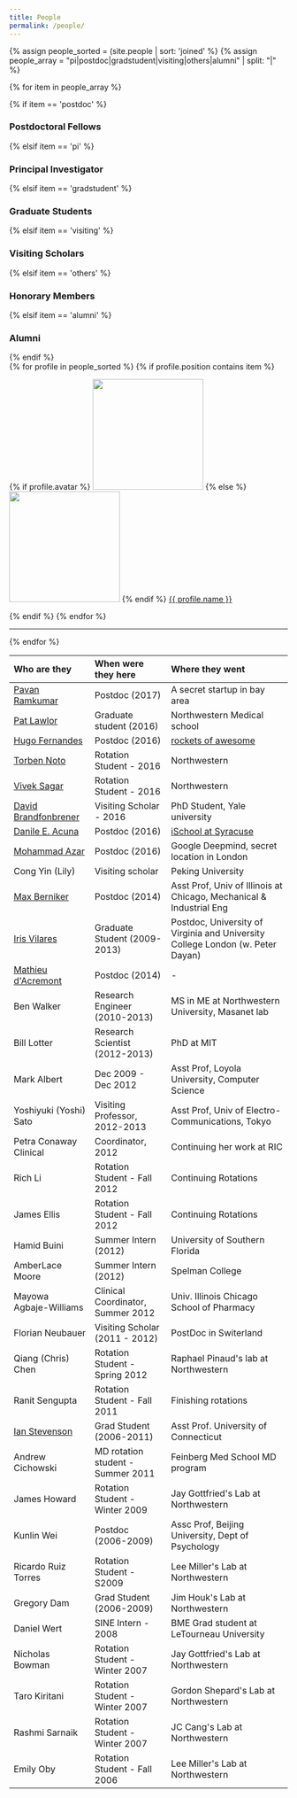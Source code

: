 ```yaml
---
title: People
permalink: /people/
---
```


{% assign people_sorted = (site.people | sort: 'joined' %}
{% assign people_array = "pi|postdoc|gradstudent|visiting|others|alumni" | split: "|" %}

{% for item in people_array %}

<div class="pos_header">
{% if item == 'postdoc' %}
<h3>Postdoctoral Fellows</h3>
 {% elsif item == 'pi' %}
<h3>Principal Investigator</h3>
 {% elsif item == 'gradstudent' %}
<h3>Graduate Students</h3>
 {% elsif item == 'visiting' %}
<h3>Visiting Scholars</h3>
 {% elsif item == 'others' %}
<h3>Honorary Members</h3>
 {% elsif item == 'alumni' %}
<h3>Alumni</h3>
{% endif %}
</div>

<div class="content list people">
  {% for profile in people_sorted %}
    {% if profile.position contains item %}
    <div class="list-item-people">
      <p class="list-post-title">
        {% if profile.avatar %}
        <a href="{{ site.baseurl }}{{ profile.url }}"><img width="200" src="{{site.baseurl}}/images/people/{{profile.avatar}}"></a>
        {% else %}
        <a href="{{ site.baseurl }}{{ profile.url }}"><img width="200" src="http://evansheline.com/wp-content/uploads/2011/02/facebook-Storm-Trooper.jpg"></a>
        {% endif %}
        <a class="name" href="{{ site.baseurl }}{{ profile.url }}">{{ profile.name }}</a>
      </p>
    </div>    
    {% endif %}
  {% endfor %}
</div>
<hr>
{% endfor %}


| Who are they | When were they here | Where they went |
| :------------- |:-------------| :-----------|
| [Pavan Ramkumar](http://kordinglab.com/people/pavan_ramkumar/index.html) | Postdoc (2017) | A secret startup in bay area
| [Pat Lawlor](http://kordinglab.com/people/pat_lawlor/index.html) | Graduate student (2016) | Northwestern Medical school
| [Hugo Fernandes](http://kordinglab.com/people/hugo_fernandes/index.html) | Postdoc (2016) | [rockets of awesome](https://www.rocketsofawesome.com/)
| [Torben Noto](http://kordinglab.com/people/torben_noto/index.html) | Rotation Student - 2016 | Northwestern
| [Vivek Sagar](http://kordinglab.com/people/vivek_sagar/index.html) | Rotation Student - 2016 | Northwestern
| [David Brandfonbrener](http://kordinglab.com/people/david_brandfonbrener/index.html) | Visiting Scholar - 2016  | PhD Student, Yale university
| [Danile E. Acuna](http://kordinglab.com/people/daniel_e_acuna/index.html) | Postdoc (2016) | [iSchool at Syracuse](https://ischool.syr.edu/people/directories/view/deacuna/)
| [Mohammad Azar](http://mgazar.net/academic/) | Postdoc (2016) | Google Deepmind, secret location in London |
| Cong Yin (Lily) | Visiting scholar | Peking University |
| [Max Berniker](http://sensorimotorcontrolatorium.uic.edu/)   | Postdoc (2014) | Asst Prof, Univ of Illinois at Chicago, Mechanical &amp; Industrial Eng |
| [Iris Vilares](https://scholar.google.com/citations?user=Ztwn608AAAAJ&hl=en)   | Graduate Student (2009-2013) | Postdoc, University of Virginia and University College London (w. Peter Dayan) |
| [Mathieu d'Acremont](https://scholar.google.com/citations?user=D7ys4VQAAAAJ&hl=en) | Postdoc (2014) | - |
| Ben Walker     | Research Engineer (2010-2013) | MS in ME at Northwestern University, Masanet lab |
| Bill Lotter    | Research Scientist (2012-2013)| PhD at MIT |
| Mark Albert	   | Dec 2009 - Dec 2012 | Asst Prof, Loyola University, Computer Science |
| Yoshiyuki (Yoshi) Sato | Visiting Professor, 2012-2013 | Asst Prof, Univ of Electro-Communications, Tokyo |
| Petra Conaway	Clinical | Coordinator, 2012 | Continuing her work at RIC |
| Rich Li | Rotation Student - Fall 2012 | Continuing Rotations |
| James Ellis | Rotation Student - Fall 2012 | Continuing Rotations |
| Hamid Buini | Summer Intern (2012) | University of Southern Florida |
| AmberLace Moore | Summer Intern (2012) | Spelman College |
| Mayowa Agbaje-Williams | Clinical Coordinator, Summer 2012 | Univ. Illinois Chicago School of Pharmacy |
| Florian Neubauer | Visiting Scholar (2011 - 2012) | PostDoc in Switerland |
| Qiang (Chris) Chen | Rotation Student - Spring 2012 | Raphael Pinaud's lab at Northwestern |
| Ranit Sengupta | Rotation Student - Fall 2011 | Finishing rotations |
| [Ian Stevenson](http://stevenson.lab.uconn.edu/) | Grad Student (2006-2011) | Asst Prof. University of Connecticut |
| Andrew Cichowski | MD rotation student - Summer 2011 | Feinberg Med School MD program |
| James Howard | Rotation Student - Winter 2009 | Jay Gottfried's Lab at Northwestern |
| Kunlin Wei | Postdoc (2006-2009) | Assc Prof, Beijing University, Dept of Psychology |
| Ricardo Ruiz Torres | Rotation Student - S2009 | Lee Miller's Lab at Northwestern |
| Gregory Dam | Grad Student (2006-2009) | Jim Houk's Lab at Northwestern |
| Daniel Wert | SINE Intern - 2008 | BME Grad student at LeTourneau University |
| Nicholas Bowman | Rotation Student - Winter 2007 | Jay Gottfried's Lab at Northwestern |
| Taro Kiritani | Rotation Student - Winter 2007 | Gordon Shepard's Lab at Northwestern |
| Rashmi Sarnaik | Rotation Student - Winter 2007 | JC Cang's Lab at Northwestern |
| Emily Oby | Rotation Student - Fall 2006 | Lee Miller's Lab at Northwestern |
